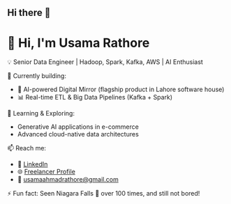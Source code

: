 ## Hi there 👋
# 👋 Hi, I'm Usama Rathore  

💡 Senior Data Engineer | Hadoop, Spark, Kafka, AWS | AI Enthusiast  

🔭 Currently building:  
- 🚀 AI-powered Digital Mirror (flagship product in Lahore software house)  
- 📊 Real-time ETL & Big Data Pipelines (Kafka + Spark)  

🌱 Learning & Exploring:  
- Generative AI applications in e-commerce  
- Advanced cloud-native data architectures  

📫 Reach me:  
- 💼 [LinkedIn](https://linkedin.com/in/usamarathore)
- 🌐 [Freelancer Profile](https://www.upwork.com/freelancers/~01ee3eb6f279c4e19f)
- 📧 usamaahmadrathore@gmail.com

⚡ Fun fact: Seen Niagara Falls 🌊 over 100 times, and still not bored!  
<!--
**usamarathore/usamarathore** is a ✨ _special_ ✨ repository because its `README.md` (this file) appears on your GitHub profile.

Here are some ideas to get you started:

- 🔭 I’m currently working on ...
- 🌱 I’m currently learning ...
- 👯 I’m looking to collaborate on ...
- 🤔 I’m looking for help with ...
- 💬 Ask me about ...
- 📫 How to reach me: ...
- 😄 Pronouns: ...
- ⚡ Fun fact: ...
-->
